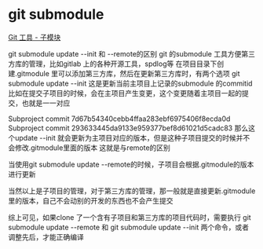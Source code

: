 <!--
 * @Author: tangdaoyong
 * @Date: 2020-12-16 14:04:49
 * @LastEditors: tangdaoyong
 * @LastEditTime: 2020-12-16 14:18:36
 * @Description: git submodule
-->

# git submodule

[Git 工具 - 子模块](https://git-scm.com/book/zh/v2/Git-%E5%B7%A5%E5%85%B7-%E5%AD%90%E6%A8%A1%E5%9D%97)

git submodule update --init 和 --remote的区别
git 的submodule 工具方便第三方库的管理，比如gitlab 上的各种开源工具，spdlog等
在项目目录下创建.gitmodule 里可以添加第三方库，然后在更新第三方库时，有两个选项
git submodule update --init 这是更新当前主项目上记录的submodule 的commitid
比如在提交子项目的时候，会在主项目产生变更，这个变更随着主项目一起的提交，也就是一一对应

Subproject commit 7d67b54340cebb4ffaa283ebf6975406f8ecda0d  
Subproject commit 293633445da9133e959377bef8d61021d5cadc83
那么这个update --init 就会更新为主项目对应的版本，但是这种子项目提交的时候并不会修改.gitmodule里面的版本
这就是与remote的区别

当使用git submodule update --remote的时候，子项目会根据.gitmodule的版本进行更新

当然以上是子项目的管理，对于第三方库的管理，那一般就是直接更新.gitmodule里的版本，自己不会动别的开发的东西也不会产生提交

综上可见，如果clone 了一个含有子项目和第三方库的项目代码时，需要执行 git submodule update --remote 和 git submodule update --init 两个命令，或者调整先后，才能正确编译